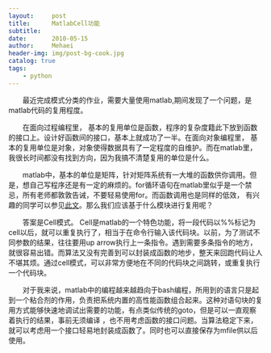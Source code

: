 ```yaml
---
layout:     post
title:      MatlabCell功能
subtitle:   
date:       2010-05-15
author:     Mehaei
header-img: img/post-bg-cook.jpg
catalog: true
tags:
    - python
---
```

　　最近完成模式分类的作业，需要大量使用matlab,期间发现了一个问题，是matlab代码的复用程度。

　　在面向过程编程里， 基本的复用单位是函数，程序的复杂度籍此下放到函数的接口上。设计好函数间的接口，基本上就成功了一半。在面向对象编程里， 基本的复用单位是对象，对象使得数据具有了一定程度的自维护。而在matlab里， 我很长时间都没有找到方向，因为我搞不清楚复用的单位是什么。

　　matlab中，基本的单位是矩阵，针对矩阵系统有一大堆的函数供你调用。但是，想自己写程序还是有一定的麻烦的。for循环语句在matlab里似乎是一个禁忌，所有老师都敦敦告诫，不要轻易使用for。而函数调用也是同样的低效， 有兴趣的同学可以参见[此文](http://dahua.spaces.live.com/blog/cns!28AF4251DF30CA42!2459.entry#trackback)。那么我们应该基于什么模块进行复用呢？

　　答案是Cell模式。 Cell是matlab的一个特色功能，将一段代码以%%标记为cell以后，就可以重复执行了，相当于在命令行输入该代码块。以前，为了测试不同参数的结果，往往要用up arrow执行上一条指令。遇到需要多条指令的地方，就很容易出错。而算法又没有完善到可以封装成函数的地步，整天来回跑代码让人不堪其烦。通过cell模式，可以非常方便地在不同的代码块之间跳转，或重复执行一个代码块。

　　对于我来说，matlab中的编程越来越趋向于bash编程，所用到的语言只是起到一个粘合剂的作用，负责把系统内置的高性能函数组合起来。这种对语句块的复用方式能够快速地调试出需要的功能，有点类似传统的goto，但是可以一直观察着执行的结果，事前无须编译 ，也不用考虑函数的接口问题。当算法稳定下来，就可以考虑用一个接口轻易地封装成函数了。同时也可以直接保存为mfile供以后使用。


